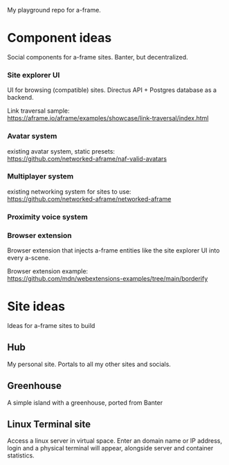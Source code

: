 My playground repo for a-frame.

# Component ideas

Social components for a-frame sites. Banter, but decentralized.

### Site explorer UI
UI for browsing (compatible) sites. Directus API + Postgres database as a backend.

Link traversal sample:\
https://aframe.io/aframe/examples/showcase/link-traversal/index.html

### Avatar system
existing avatar system, static presets:\
https://github.com/networked-aframe/naf-valid-avatars

### Multiplayer system
existing networking system for sites to use:\
https://github.com/networked-aframe/networked-aframe

### Proximity voice system

### Browser extension
Browser extension that injects a-frame entities like the site explorer UI into every a-scene.

Browser extension example:\
https://github.com/mdn/webextensions-examples/tree/main/borderify

# Site ideas

Ideas for a-frame sites to build

## Hub

My personal site. Portals to all my other sites and socials.

## Greenhouse

A simple island with a greenhouse, ported from Banter

## Linux Terminal site

Access a linux server in virtual space. Enter an domain name or IP address, login and a physical terminal will appear, alongside server and container statistics.
